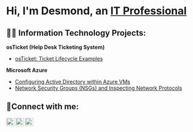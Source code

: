 <h1>Hi, I'm Desmond, an <a href="https://linkedin.com/in/desmond-sexton">IT Professional</a></h1>
<h2>👨‍💻 Information Technology Projects:</h2>

<b>osTicket (Help Desk Ticketing System)</b>

- [osTicket: Ticket Lifecycle Examples](https://github.com/Dez5200/ticket-lifecycle)

<b>Microsoft Azure</b>
 - [Configuring Active Directory within Azure VMs](https://github.com/Dez5200/configure-ad)
  - [Network Security Groups (NSGs) and Inspecting Network Protocols](https://github.com/Dez5200/azure-network-protocols)

<h2>🤳Connect with me:</h2>

[<img align="left" alt="Josh | Twitter" width="22px" src="https://cdn.jsdelivr.net/npm/simple-icons@v3/icons/twitter.svg" />][twitter]
[<img align="left" alt="Josh | LinkedIn" width="22px" src="https://cdn.jsdelivr.net/npm/simple-icons@v3/icons/linkedin.svg" />][linkedin]
[<img align="left" alt="Josh | Instagram" width="22px" src="https://cdn.jsdelivr.net/npm/simple-icons@v3/icons/instagram.svg" />][instagram]

[twitter]: https://twitter.com/
[instagram]: https://www.instagram.com/
[linkedin]: https://linkedin.com/in/desmond-sexton
